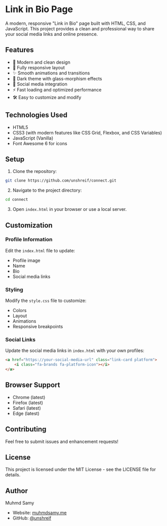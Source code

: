 # Link in Bio Page

A modern, responsive "Link in Bio" page built with HTML, CSS, and JavaScript. This project provides a clean and professional way to share your social media links and online presence.

## Features

- 🎨 Modern and clean design
- 📱 Fully responsive layout
- ✨ Smooth animations and transitions
- 🌙 Dark theme with glass-morphism effects
- 🔗 Social media integration
- ⚡ Fast loading and optimized performance
- 🛠️ Easy to customize and modify

## Technologies Used

- HTML5
- CSS3 (with modern features like CSS Grid, Flexbox, and CSS Variables)
- JavaScript (Vanilla)
- Font Awesome 6 for icons

## Setup

1. Clone the repository:
```bash
git clone https://github.com/unshreif/connect.git
```

2. Navigate to the project directory:
```bash
cd connect
```

3. Open `index.html` in your browser or use a local server.

## Customization

### Profile Information
Edit the `index.html` file to update:
- Profile image
- Name
- Bio
- Social media links

### Styling
Modify the `style.css` file to customize:
- Colors
- Layout
- Animations
- Responsive breakpoints

### Social Links
Update the social media links in `index.html` with your own profiles:
```html
<a href="https://your-social-media-url" class="link-card platform">
    <i class="fa-brands fa-platform-icon"></i>
</a>
```

## Browser Support

- Chrome (latest)
- Firefox (latest)
- Safari (latest)
- Edge (latest)

## Contributing

Feel free to submit issues and enhancement requests!

## License

This project is licensed under the MIT License - see the LICENSE file for details.

## Author

Muhmd Samy
- Website: [muhmdsamy.me](https://muhmdsamy.me)
- GitHub: [@unshreif](https://github.com/unshreif) 
